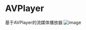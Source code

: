 # AVPlayer
基于AVPlayer的流媒体播放器
![image](https://github.com/guang123/AVPlayer/AVPlayerDemo/Image/IMG_0199.PNG)
